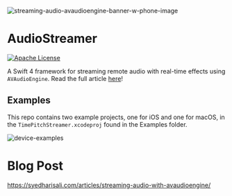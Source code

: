 ![streaming-audio-avaudioengine-banner-w-phone-image](https://cdn.ausomeapps.com/streaming-audio-avaudioengine-banner-w-phone@2x.jpg)

# AudioStreamer

[![Apache License](https://img.shields.io/badge/license-Apache%202-lightgrey.svg?style=flat)](https://github.com/syedhali/AudioStreamer/blob/master/LICENSE)

A Swift 4 framework for streaming remote audio with real-time effects using `AVAudioEngine`. Read the full article [here](https://syedharisali.com/articles/streaming-audio-with-avaudioengine)!

## Examples

This repo contains two example projects, one for iOS and one for macOS, in the `TimePitchStreamer.xcodeproj` found in the Examples folder. 

![device-examples](https://res.cloudinary.com/drvibcm45/image/upload/v1548541073/preview_aizb6d.png)

# Blog Post

https://syedharisali.com/articles/streaming-audio-with-avaudioengine/

